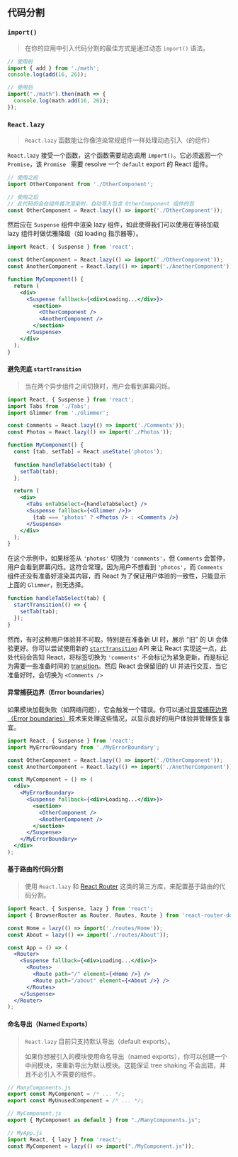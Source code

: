 ## 代码分割

### `import()`

> 在你的应用中引入代码分割的最佳方式是通过动态 `import()` 语法。

```jsx
// 使用前
import { add } from './math';
console.log(add(16, 26));

// 使用后
import("./math").then(math => {
  console.log(math.add(16, 26));
});
```

### `React.lazy`

> `React.lazy` 函数能让你像渲染常规组件一样处理动态引入（的组件）

`React.lazy` 接受一个函数，这个函数需要动态调用 `import()`。它必须返回一个 `Promise`，该 `Promise ` 需要 resolve 一个 `default` export 的 React 组件。

```jsx
// 使用之前
import OtherComponent from './OtherComponent';

// 使用之后
// 此代码将会在组件首次渲染时，自动导入包含 OtherComponent 组件的包
const OtherComponent = React.lazy(() => import('./OtherComponent'));
```

然后应在 `Suspense` 组件中渲染 lazy 组件，如此使得我们可以使用在等待加载 lazy 组件时做优雅降级（如 loading 指示器等）。

```jsx
import React, { Suspense } from 'react';

const OtherComponent = React.lazy(() => import('./OtherComponent'));
const AnotherComponent = React.lazy(() => import('./AnotherComponent'));

function MyComponent() {
  return (
    <div>
      <Suspense fallback={<div>Loading...</div>}>
        <section>
          <OtherComponent />
          <AnotherComponent />
        </section>
      </Suspense>
    </div>
  );
}
```

#### 避免兜底 `startTransition`

> 当在两个异步组件之间切换时，用户会看到屏幕闪烁。

```jsx
import React, { Suspense } from 'react';
import Tabs from './Tabs';
import Glimmer from './Glimmer';

const Comments = React.lazy(() => import('./Comments'));
const Photos = React.lazy(() => import('./Photos'));

function MyComponent() {
  const [tab, setTab] = React.useState('photos');
  
  function handleTabSelect(tab) {
    setTab(tab);
  };

  return (
    <div>
      <Tabs onTabSelect={handleTabSelect} />
      <Suspense fallback={<Glimmer />}>
        {tab === 'photos' ? <Photos /> : <Comments />}
      </Suspense>
    </div>
  );
}
```

在这个示例中，如果标签从 `'photos'` 切换为 `'comments'`，但 `Comments` 会暂停，用户会看到屏幕闪烁。这符合常理，因为用户不想看到 `'photos'`，而 `Comments` 组件还没有准备好渲染其内容，而 React 为了保证用户体验的一致性，只能显示上面的 `Glimmer`，别无选择。

```jsx
function handleTabSelect(tab) {
  startTransition(() => {
    setTab(tab);
  });
}
```

然而，有时这种用户体验并不可取。特别是在准备新 UI 时，展示 “旧” 的 UI 会体验更好。你可以尝试使用新的 [`startTransition`](https://zh-hans.reactjs.org/docs/react-api.html#starttransition) API 来让 React 实现这一点，此处代码会告知 React，将标签切换为 `'comments'` 不会标记为紧急更新，而是标记为需要一些准备时间的 [transition](https://zh-hans.reactjs.org/docs/react-api.html#transitions)。然后 React 会保留旧的 UI 并进行交互，当它准备好时，会切换为 `<Comments />`

#### 异常捕获边界（Error boundaries）

如果模块加载失败（如网络问题），它会触发一个错误。你可以通过[异常捕获边界（Error boundaries）](https://zh-hans.reactjs.org/docs/error-boundaries.html)技术来处理这些情况，以显示良好的用户体验并管理恢复事宜。

```jsx
import React, { Suspense } from 'react';
import MyErrorBoundary from './MyErrorBoundary';

const OtherComponent = React.lazy(() => import('./OtherComponent'));
const AnotherComponent = React.lazy(() => import('./AnotherComponent'));

const MyComponent = () => (
  <div>
    <MyErrorBoundary>
      <Suspense fallback={<div>Loading...</div>}>
        <section>
          <OtherComponent />
          <AnotherComponent />
        </section>
      </Suspense>
    </MyErrorBoundary>
  </div>
);
```

#### 基于路由的代码分割

> 使用 `React.lazy` 和 [React Router](https://reactrouter.com/) 这类的第三方库，来配置基于路由的代码分割。

```jsx
import React, { Suspense, lazy } from 'react';
import { BrowserRouter as Router, Routes, Route } from 'react-router-dom';

const Home = lazy(() => import('./routes/Home'));
const About = lazy(() => import('./routes/About'));

const App = () => (
  <Router>
    <Suspense fallback={<div>Loading...</div>}>
      <Routes>
        <Route path="/" element={<Home />} />
        <Route path="/about" element={<About />} />
      </Routes>
    </Suspense>
  </Router>
);
```

#### 命名导出（Named Exports）

> `React.lazy` 目前只支持默认导出（default exports）。
>
> 如果你想被引入的模块使用命名导出（named exports），你可以创建一个中间模块，来重新导出为默认模块。这能保证 tree shaking 不会出错，并且不必引入不需要的组件。

```js
// ManyComponents.js
export const MyComponent = /* ... */;
export const MyUnusedComponent = /* ... */;
```

```js
// MyComponent.js
export { MyComponent as default } from "./ManyComponents.js";
```

```js
// MyApp.js
import React, { lazy } from 'react';
const MyComponent = lazy(() => import("./MyComponent.js"));
```

